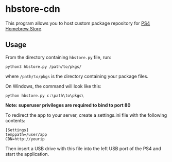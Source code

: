 # hbstore-cdn

This program allows you to host custom package repository for [PS4 Homebrew Store](https://orbismandl.darksoftware.xyz/store.pkg).

## Usage

From the directory containing `hbstore.py` file, run:

```
python3 hbstore.py /path/to/pkgs/
```

where `/path/to/pkgs` is the directory containing your package files.

On Windows, the command will look like this:

```
python hbstore.py c:\path\to\pkgs\
```

**Note: superuser privileges are required to bind to port 80**

To redirect the app to your server, create a settings.ini file with the following contents:

```
[Settings]
temppath=/user/app
CDN=http://yourip
```

Then insert a USB drive with this file into the left USB port of the PS4 and start the application.
